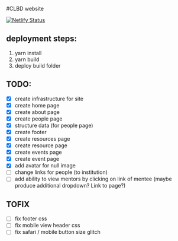 #CLBD website

[![Netlify Status](https://api.netlify.com/api/v1/badges/0ab31ad8-3dbd-4498-ab16-735112a570d5/deploy-status)](https://app.netlify.com/sites/clbd/deploys)

## deployment steps:
1. yarn install
2. yarn build
3. deploy build folder

## TODO:

- [x] create infrastructure for site
- [x] create home page
- [x] create about page
- [x] create people page
- [x] structure data (for people page)
- [x] create footer
- [x] create resources page
- [x] create resource page
- [x] create events page
- [x] create event page
- [x] add avatar for null image
- [ ] change links for people (to institution)
- [ ] add ability to view mentors by clicking on link of mentee (maybe produce additional dropdown?  Link to page?)

## TOFIX

- [ ] fix footer css
- [ ] fix mobile view header css
- [ ] fix safari / mobile button size glitch
